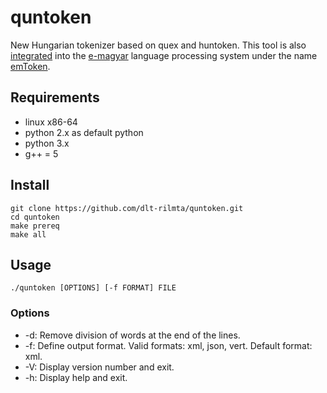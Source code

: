# quntoken

New Hungarian tokenizer based on quex and huntoken.
This tool is also [integrated](https://github.com/dlt-rilmta/hunlp-GATE)
into the [e-magyar](http://www.e-magyar.hu) language processing system
under the name [emToken](http://e-magyar.hu/hu/textmodules/emtoken).

## Requirements

* linux x86-64
* python 2.x as default python
* python 3.x
* g++ = 5

## Install

```
git clone https://github.com/dlt-rilmta/quntoken.git
cd quntoken
make prereq
make all
```

## Usage

```
./quntoken [OPTIONS] [-f FORMAT] FILE
```
### Options

* -d: Remove division of words at the end of the lines.
* -f: Define output format. Valid formats: xml, json, vert. Default format: xml.
* -V: Display version number and exit.
* -h: Display help and exit.

